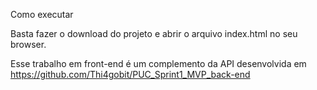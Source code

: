 Como executar

Basta fazer o download do projeto e abrir o arquivo index.html no seu browser.

Esse trabalho em front-end é um complemento da API desenvolvida em https://github.com/Thi4gobit/PUC_Sprint1_MVP_back-end
